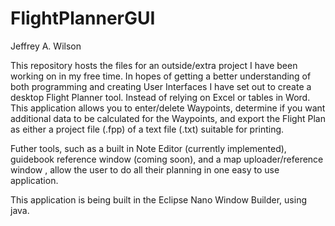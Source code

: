# FlightPlannerGUI

Jeffrey A. Wilson

This repository hosts the files for an outside/extra project I have been working on in my free time. In hopes of getting a better understanding of both programming and creating User Interfaces I have set out to create a desktop Flight Planner tool. Instead of relying on Excel or tables in Word. This application allows you to enter/delete Waypoints, determine if you want additional data to be calculated for the Waypoints, and export the Flight Plan as either a project file (.fpp) of a text file (.txt) suitable for printing.

Futher tools, such as a built in Note Editor (currently implemented), guidebook reference window (coming soon), and a map uploader/reference window , allow the user to do all their planning in one easy to use application.

This application is being built in the Eclipse Nano Window Builder, using java.
